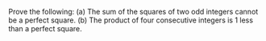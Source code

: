 Prove the following:
   (a) The sum of the squares of two odd integers cannot be a perfect square.
   (b) The product of four consecutive integers is 1 less than a perfect square.